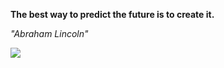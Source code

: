 **The best way to predict the future is to create it.**

*"Abraham Lincoln"*

![](https://api.nosense.lol/ghvc/?username=cdfrm)